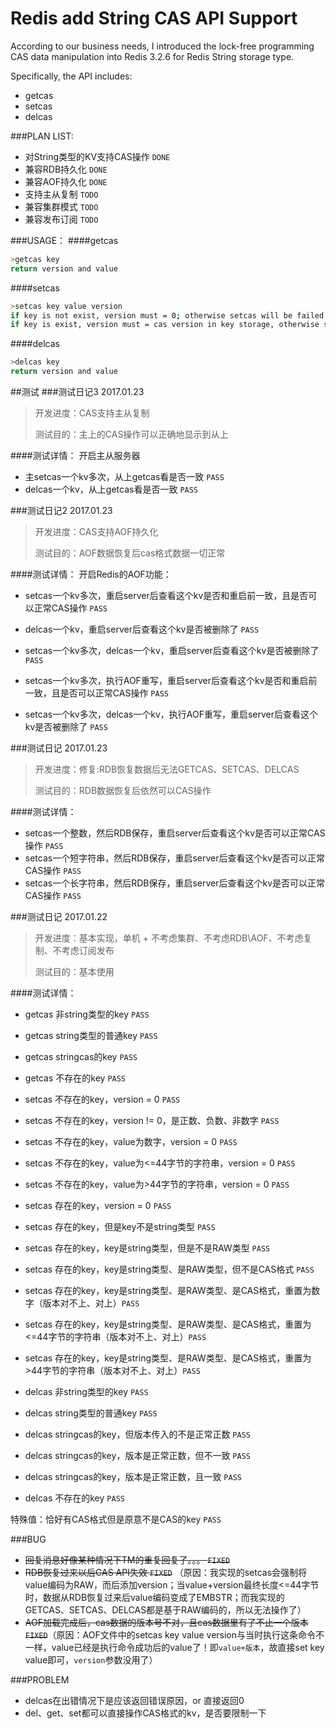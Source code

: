 # Redis add String CAS API Support

According to our business needs, I introduced the lock-free programming CAS data manipulation into Redis 3.2.6 for Redis String storage type.

Specifically, the API includes:
- getcas 
- setcas 
- delcas

###PLAN LIST:
- 对String类型的KV支持CAS操作 `DONE`
- 兼容RDB持久化 `DONE`
- 兼容AOF持久化 `DONE`
- 支持主从复制 `TODO`
- 兼容集群模式 `TODO`
- 兼容发布订阅 `TODO`

###USAGE：
####getcas
```sh
>getcas key
return version and value
```
####setcas
```sh
>setcas key value version
if key is not exist, version must = 0; otherwise setcas will be failed
if key is exist, version must = cas version in key storage, otherwise setcas will be failed
```
####delcas
```sh
>delcas key
return version and value
```

##测试
###测试日记3 2017.01.23

>开发进度：CAS支持主从复制
>
>测试目的：主上的CAS操作可以正确地显示到从上

####测试详情：
开启主从服务器

- 主setcas一个kv多次，从上getcas看是否一致 `PASS`
- delcas一个kv，从上getcas看是否一致 `PASS`


###测试日记2 2017.01.23

>开发进度：CAS支持AOF持久化
>
>测试目的：AOF数据恢复后cas格式数据一切正常


####测试详情：
开启Redis的AOF功能：

- setcas一个kv多次，重启server后查看这个kv是否和重启前一致，且是否可以正常CAS操作 `PASS`
- delcas一个kv，重启server后查看这个kv是否被删除了 `PASS`
- setcas一个kv多次，delcas一个kv，重启server后查看这个kv是否被删除了 `PASS`

- setcas一个kv多次，执行AOF重写，重启server后查看这个kv是否和重启前一致，且是否可以正常CAS操作 `PASS`
- setcas一个kv多次，delcas一个kv，执行AOF重写，重启server后查看这个kv是否被删除了 `PASS`

###测试日记 2017.01.23

>开发进度：修复:RDB恢复数据后无法GETCAS、SETCAS、DELCAS
>
>测试目的：RDB数据恢复后依然可以CAS操作


####测试详情：
- setcas一个整数，然后RDB保存，重启server后查看这个kv是否可以正常CAS操作 `PASS`
- setcas一个短字符串，然后RDB保存，重启server后查看这个kv是否可以正常CAS操作 `PASS`
- setcas一个长字符串，然后RDB保存，重启server后查看这个kv是否可以正常CAS操作 `PASS`

###测试日记 2017.01.22

>开发进度：基本实现，单机 + 不考虑集群、不考虑RDB\AOF、不考虑复制、不考虑订阅发布
>
>测试目的：基本使用

####测试详情：
- getcas 非string类型的key `PASS`
- getcas string类型的普通key `PASS`
- getcas stringcas的key `PASS`
- getcas 不存在的key `PASS`

- setcas 不存在的key，version = 0 `PASS`
- setcas 不存在的key，version != 0，是正数、负数、非数字 `PASS`
- setcas 不存在的key，value为数字，version = 0 `PASS`
- setcas 不存在的key，value为<=44字节的字符串，version = 0 `PASS`
- setcas 不存在的key，value为>44字节的字符串，version = 0 `PASS`
- setcas 存在的key，version = 0 `PASS`
- setcas 存在的key，但是key不是string类型 `PASS`
- setcas 存在的key，key是string类型，但是不是RAW类型 `PASS`
- setcas 存在的key，key是string类型、是RAW类型，但不是CAS格式  `PASS`
- setcas 存在的key，key是string类型、是RAW类型、是CAS格式，重置为数字（版本对不上、对上）`PASS`
- setcas 存在的key，key是string类型、是RAW类型、是CAS格式，重置为<=44字节的字符串（版本对不上、对上）`PASS`
- setcas 存在的key，key是string类型、是RAW类型、是CAS格式，重置为>44字节的字符串（版本对不上、对上）`PASS`


- delcas 非string类型的key `PASS`
- delcas string类型的普通key `PASS`
- delcas stringcas的key，但版本传入的不是正常正数 `PASS`
- delcas stringcas的key，版本是正常正数，但不一致 `PASS`
- delcas stringcas的key，版本是正常正数，且一致 `PASS`
- delcas 不存在的key `PASS`


特殊值：恰好有CAS格式但是原意不是CAS的key `PASS`

###BUG
- ~~回复消息好像某种情况下TM的重复回复了。。。 `FIXED`~~
- ~~RDB恢复过来以后CAS API失效 `FIXED`~~ （原因：我实现的setcas会强制将value编码为RAW，而后添加version；当value+version最终长度<=44字节时，数据从RDB恢复过来后value编码变成了EMBSTR；而我实现的GETCAS、SETCAS、DELCAS都是基于RAW编码的，所以无法操作了）
- ~~AOF加载完成后，cas数据的版本号不对，且cas数据里有了不止一个版本 `FIXED`~~（原因：AOF文件中的setcas key value version与当时执行这条命令不一样，value已经是执行命令成功后的value了！即`value+版本`，故直接set key value即可，`version`参数没用了）

###PROBLEM
- delcas在出错情况下是应该返回错误原因，or 直接返回0
- del、get、set都可以直接操作CAS格式的kv，是否要限制一下
